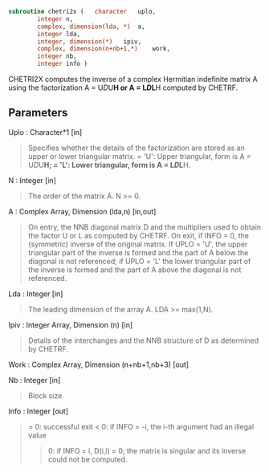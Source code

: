 ```fortran
subroutine chetri2x	(	character	uplo,
		integer	n,
		complex, dimension(lda, *)	a,
		integer	lda,
		integer, dimension(*)	ipiv,
		complex, dimension(n+nb+1,*)	work,
		integer	nb,
		integer	info )
```

 CHETRI2X computes the inverse of a complex Hermitian indefinite matrix
 A using the factorization A = U*D*U**H or A = L*D*L**H computed by
 CHETRF.

## Parameters
Uplo : Character*1 [in]
> Specifies whether the details of the factorization are stored
> as an upper or lower triangular matrix.
> = 'U':  Upper triangular, form is A = U*D*U**H;
> = 'L':  Lower triangular, form is A = L*D*L**H.

N : Integer [in]
> The order of the matrix A.  N >= 0.

A : Complex Array, Dimension (lda,n) [in,out]
> On entry, the NNB diagonal matrix D and the multipliers
> used to obtain the factor U or L as computed by CHETRF.
> On exit, if INFO = 0, the (symmetric) inverse of the original
> matrix.  If UPLO = 'U', the upper triangular part of the
> inverse is formed and the part of A below the diagonal is not
> referenced; if UPLO = 'L' the lower triangular part of the
> inverse is formed and the part of A above the diagonal is
> not referenced.

Lda : Integer [in]
> The leading dimension of the array A.  LDA >= max(1,N).

Ipiv : Integer Array, Dimension (n) [in]
> Details of the interchanges and the NNB structure of D
> as determined by CHETRF.

Work : Complex Array, Dimension (n+nb+1,nb+3) [out]

Nb : Integer [in]
> Block size

Info : Integer [out]
> = 0: successful exit
> < 0: if INFO = -i, the i-th argument had an illegal value
> > 0: if INFO = i, D(i,i) = 0; the matrix is singular and its
> inverse could not be computed.

